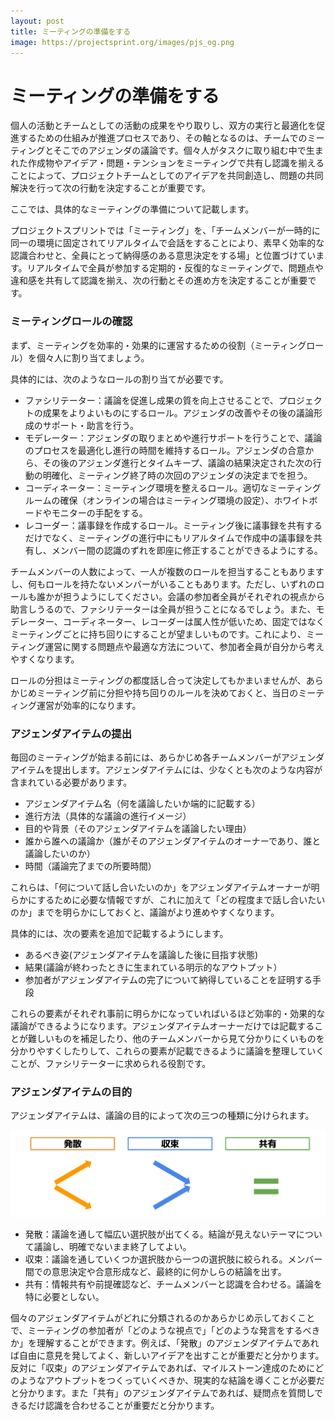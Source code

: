 ```yaml
---
layout: post
title: ミーティングの準備をする
image: https://projectsprint.org/images/pjs_og.png
---
```


# ミーティングの準備をする

個人の活動とチームとしての活動の成果をやり取りし、双方の実行と最適化を促進するための仕組みが推進プロセスであり、その軸となるのは、チームでのミーティングとそこでのアジェンダの議論です。個々人がタスクに取り組む中で生まれた作成物やアイデア・問題・テンションをミーティングで共有し認識を揃えることによって、プロジェクトチームとしてのアイデアを共同創造し、問題の共同解決を行って次の行動を決定することが重要です。

ここでは、具体的なミーティングの準備について記載します。

プロジェクトスプリントでは「ミーティング」を、「チームメンバーが一時的に同一の環境に固定されてリアルタイムで会話をすることにより、素早く効率的な認識合わせと、全員にとって納得感のある意思決定をする場」と位置づけています。リアルタイムで全員が参加する定期的・反復的なミーティングで、問題点や違和感を共有して認識を揃え、次の行動とその進め方を決定することが重要です。

### **ミーティングロールの確認**

まず、ミーティングを効率的・効果的に運営するための役割（ミーティングロール）を個々人に割り当てましょう。

具体的には、次のようなロールの割り当てが必要です。

* ファシリテーター：議論を促進し成果の質を向上させることで、プロジェクトの成果をよりよいものにするロール。アジェンダの改善やその後の議論形成のサポート・助言を行う。
* モデレーター：アジェンダの取りまとめや進行サポートを行うことで、議論のプロセスを最適化し進行の時間を維持するロール。アジェンダの合意から、その後のアジェンダ進行とタイムキープ、議論の結果決定された次の行動の明確化、ミーティング終了時の次回のアジェンダの決定までを担う。
* コーディネーター：ミーティング環境を整えるロール。適切なミーティングルームの確保（オンラインの場合はミーティング環境の設定）、ホワイトボードやモニターの手配をする。
* レコーダー：議事録を作成するロール。ミーティング後に議事録を共有するだけでなく、ミーティングの進行中にもリアルタイムで作成中の議事録を共有し、メンバー間の認識のずれを即座に修正することができるようにする。

チームメンバーの人数によって、一人が複数のロールを担当することもありますし、何もロールを持たないメンバーがいることもあります。ただし、いずれのロールも誰かが担うようにしてください。会議の参加者全員がそれぞれの視点から助言しうるので、ファシリテーターは全員が担うことになるでしょう。また、モデレーター、コーディネーター、レコーダーは属人性が低いため、固定ではなくミーティングごとに持ち回りにすることが望ましいものです。これにより、ミーティング運営に関する問題点や最適な方法について、参加者全員が自分から考えやすくなります。

ロールの分担はミーティングの都度話し合って決定してもかまいませんが、あらかじめミーティング前に分担や持ち回りのルールを決めておくと、当日のミーティング運営が効率的になります。

### **アジェンダアイテムの提出**

毎回のミーティングが始まる前には、あらかじめ各チームメンバーがアジェンダアイテムを提出します。アジェンダアイテムには、少なくとも次のような内容が含まれている必要があります。

* アジェンダアイテム名（何を議論したいか端的に記載する）
* 進行方法（具体的な議論の進行イメージ）
* 目的や背景（そのアジェンダアイテムを議論したい理由）
* 誰から誰への議論か（誰がそのアジェンダアイテムのオーナーであり、誰と議論したいのか）
* 時間（議論完了までの所要時間）

これらは、「何について話し合いたいのか」をアジェンダアイテムオーナーが明らかにするために必要な情報ですが、これに加えて「どの程度まで話し合いたいのか」までを明らかにしておくと、議論がより進めやすくなります。

具体的には、次の要素を追加で記載するようにします。

* あるべき姿(アジェンダアイテムを議論した後に目指す状態)
* 結果(議論が終わったときに生まれている明示的なアウトプット）
* 参加者がアジェンダアイテムの完了について納得していることを証明する手段

これらの要素がそれぞれ事前に明らかになっていればいるほど効率的・効果的な議論ができるようになります。アジェンダアイテムオーナーだけでは記載することが難しいものを補足したり、他のチームメンバーから見て分かりにくいものを分かりやすくしたりして、これらの要素が記載できるように議論を整理していくことが、ファシリテーターに求められる役割です。

### **アジェンダアイテムの目的**

アジェンダアイテムは、議論の目的によって次の三つの種類に分けられます。

![アジェンダの種類](../images/agenda.png)

* 発散：議論を通して幅広い選択肢が出てくる。結論が見えないテーマについて議論し、明確でないまま終了してよい。
* 収束：議論を通していくつか選択肢から一つの選択肢に絞られる。メンバー間での意思決定や合意形成など、最終的に何かしらの結論を出す。
* 共有：情報共有や前提確認など、チームメンバーと認識を合わせる。議論を特に必要としない。

個々のアジェンダアイテムがどれに分類されるのかあらかじめ示しておくことで、ミーティングの参加者が「どのような視点で」「どのような発言をするべきか」を理解することができます。例えば、「発散」のアジェンダアイテムであれば自由に意見を発してよく、新しいアイデアを出すことが重要だと分かります。反対に「収束」のアジェンダアイテムであれば、マイルストーン達成のためにどのようなアウトプットをつくっていくべきか、現実的な結論を導くことが必要だと分かります。また「共有」のアジェンダアイテムであれば、疑問点を質問しできるだけ認識を合わせることが重要だと分かります。
